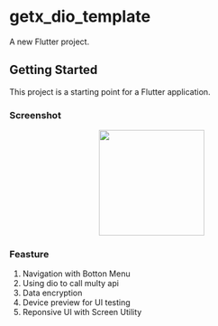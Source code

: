 # getx_dio_template

A new Flutter project.

## Getting Started

This project is a starting point for a Flutter application.
### Screenshot

<p align='center'>
    <img src="https://github.com/.../2.jpg" width="187" heght="333" />

</p>

### Feasture

1. Navigation with Botton Menu
2. Using dio to call multy api
3. Data encryption
4. Device preview for UI testing
5. Reponsive UI with Screen Utility
